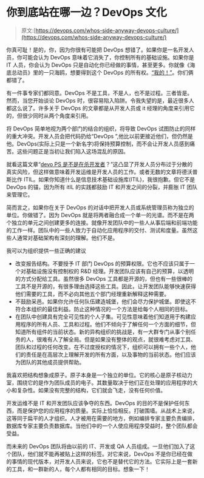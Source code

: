 # 你到底站在哪一边？DevOps 文化

> 原文:[https://devops.com/whos-side-anyway-devops-culture/](https://devops.com/whos-side-anyway-devops-culture/)

你真可耻！是的，你，因为你很有可能把 DevOps 想错了。如果你是一名开发人员，你可能会认为 DevOps 意味着它消失了，你控制所有的基础设施。如果你是 IT 人员，你会认为 DevOps 只是自动化你已经做的事情，甚至更多。你就像《海底总动员》里的一只海鸥，想要得到这个 DevOps 的所有权。[“我的！”](https://www.youtube.com/watch?v=H4BNbHBcnDI)。你们俩都错了。

有一件事专家们都同意。DevOps 不是工具，不是人，也不是过程。三者皆是。然而，当您开始谈论 DevOps 时，很容易陷入陷阱。令我失望的是，最近很多人都这么说了。许多关于 DevOps 的文章都是从开发人员或 it 经理的角度来引用它的，但很少同时从两个角度来引用。

将 DevOps 简单地视为两个部门的结合的组织，将导致 DevOps 试图防止的同样的重大冲突。开发人员会把代码扔给“DevOps ”,他比以前更接近他们，但仍然是他。DevOps(实际上只是一个新名字)将保持预算控制，而不会让开发人员感到痛苦。这些问题正是当初让我们陷入这场混乱的原因。

就看这篇文章“[devo PS 是不是在杀开发者](http://www.infoworld.com/t/application-development/devops-killing-the-developer-242047)？”这凸显了开发人员分布过于分散的真实风险，但这样做意味着开发运维是开发人员的工作。或者无数的文章将德沃普斯比作 ITIL。如果你知道什么是信息技术基础设施库(ITIL)，我很抱歉。但它不是 DevOps 的锚，因为所有 itIL 的实践都鼓励 IT 和开发之间的分裂，并膨胀 IT 团队来管理它。

简而言之，如果你在关于 DevOps 的对话中把开发人员或系统管理员称为独立的单位。你做错了。因为 DevOps 就是将两者融合成一个单一的光谱。而不是在两个独立的单元之间创建更多的连接。就像开发团队中的一些人从事后端和前端功能的工作一样。团队中的一些人致力于自动化应用程序的交付、测试和度量。虽然这些人通常对基础架构有深刻的理解。他们不是。

我可以为组织提供一些正确的建议

*   改变报告结构。不要授予 IT 部门 DevOps 的预算权限。它也不应该只属于一个对基础设施没有控制权的 R&D 经理。开发团队应该有自己的预算，以透明的方式分配给工具。虽然很多 DevOps 工具都是开源的，但也有一些很棒的工具不是开源的，有很多理由选择这些工具。因此，让开发团队能够快速获得他们需要的工具，而不必向其他五个部门经理重新解释这种需要。
*   不鼓励采邑。如果你允许任何队伍建造城堡，他们会尽力保护城堡。即使这不符合本组织的最佳利益。防止这种情况的一个方法是给每个人相同的目标。
*   在团队中创建具有完全可见性的个人子集。可见性意味着他们知道用于构建应用程序的所有人员、工具和过程。他们不倾向于了解任何一个方面的细节，但知道所有组件的当前状态。新的异构组织的挑战是，有一大群专门从事个别任务的人，很难有人了解全局。但是如果没有整体的观点，就很难考虑对工具、团队和过程的任何改变。在不过度授权的情况下，组织可以拥有一些个人，他们的责任是在高层次上理解开发的所有方面，以及事物的当前状态。他们应该为团队的其他成员提供帮助。

我喜欢把结构想象成原子。原子本身是一个独立的单位。它的核心是原子核动力室，围绕它的是作为团队成员的电子。其数量取决于他们正在处理的应用程序的大小和复杂性。如果没有完整的结构，它们就会飞走，没有任何价值。

开发运维不是 IT 和开发团队应该争夺的东西。DevOps 的目的不是保护任何东西，而是保护您的应用程序的质量。实际上恰恰相反。打破围墙。从战术上来说，这等同于扁平的人才组织。人才被用在需要的地方，例如编排专家主要负责编排，数据库专家主要负责数据库。当他们中的一个人使应用程序受益时，整个团队都会受益。

而未来的 DevOps 团队将由以前的 IT、开发或 QA 人员组成。一旦他们加入了这个团队，他们就不能再被贴上这样的标签。对它来说，DevOps 不是你已经在做的事情的现代版本，对开发人员来说，它也不是替代它的方法。它实际上是一套新的工具，和一群新的人，每个人都有相同的目标。想象一下！